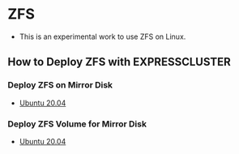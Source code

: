 # ZFS
- This is an experimental work to use ZFS on Linux.

## How to Deploy ZFS with EXPRESSCLUSTER
### Deploy ZFS on Mirror Disk
- [Ubuntu 20.04](doc/Ubuntu2004.md)

### Deploy ZFS Volume for Mirror Disk
- [Ubuntu 20.04](doc/Ubuntu2004_vol.md)